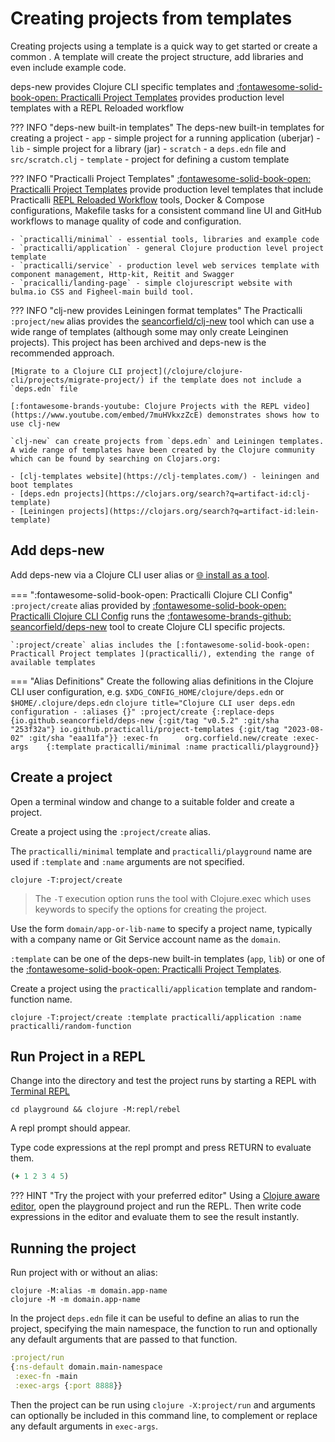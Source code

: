 # Creating projects from templates

Creating projects using a template is a quick way to get started or create a common .  A template will create the project structure, add libraries and even include example code.

deps-new provides Clojure CLI specific templates and [:fontawesome-solid-book-open: Practicalli Project Templates]() provides production level templates with a REPL Reloaded workflow

??? INFO "deps-new built-in templates"
    The deps-new built-in templates for creating a project
    - `app` - simple project for a running application (uberjar)
    - `lib` - simple project for a library (jar)
    - `scratch` - a `deps.edn` file and `src/scratch.clj`
    - `template` - project for defining a custom template

??? INFO "Practicalli Project Templates"
    [:fontawesome-solid-book-open: Practicalli Project Templates](practicalli/) provide production level templates that include Practicalli [REPL Reloaded Workflow](/clojure/clojure-cli/repl-reloaded/) tools, Docker & Compose configurations, Makefile tasks for a consistent command line UI and GitHub workflows to manage quality of code and configuration.

    - `practicalli/minimal` - essential tools, libraries and example code
    - `practicalli/application` - general Clojure production level project template 
    - `practicalli/service` - production level web services template with component management, Http-kit, Reitit and Swagger
    - `pracicalli/landing-page` - simple clojurescript website with bulma.io CSS and Figheel-main build tool. 


??? INFO "clj-new provides Leiningen format templates"
    The Practicalli `:project/new` alias provides the [seancorfield/clj-new](https://github.com/seancorfield/clj-new) tool which can use a wide range of templates (although some may only create Leinginen projects).  This project has been archived and deps-new is the recommended approach.

    [Migrate to a Clojure CLI project](/clojure/clojure-cli/projects/migrate-project/) if the template does not include a `deps.edn` file

    [:fontawesome-brands-youtube: Clojure Projects with the REPL video](https://www.youtube.com/embed/7muHVkxzZcE) demonstrates shows how to use clj-new

    `clj-new` can create projects from `deps.edn` and Leiningen templates. A wide range of templates have been created by the Clojure community which can be found by searching on Clojars.org:

    - [clj-templates website](https://clj-templates.com/) - leiningen and boot templates
    - [deps.edn projects](https://clojars.org/search?q=artifact-id:clj-template)
    - [Leiningen projects](https://clojars.org/search?q=artifact-id:lein-template)


## Add deps-new

Add deps-new via a Clojure CLI user alias or [:globe_with_meridians: install as a tool](https://github.com/seancorfield/deps-new/blob/develop/src/org/corfield/new.clj).

=== ":fontawesome-solid-book-open: Practicalli Clojure CLI Config"
    `:project/create` alias provided by [:fontawesome-solid-book-open: Practicalli Clojure CLI Config](/clojure/clojure-cli/practicalli-config/) runs the [:fontawesome-brands-github: seancorfield/deps-new](https://github.com/seancorfield/deps-new) tool to create Clojure CLI specific projects. 

    `:project/create` alias includes the [:fontawesome-solid-book-open: Practicall Project templates ](practicalli/), extending the range of available templates

=== "Alias Definitions"
    Create the following alias definitions in the Clojure CLI user configuration, e.g. `$XDG_CONFIG_HOME/clojure/deps.edn` or `$HOME/.clojure/deps.edn`
    ```clojure title="Clojure CLI user deps.edn configuration - :aliases {}"
    :project/create
    {:replace-deps {io.github.seancorfield/deps-new
                    {:git/tag "v0.5.2" :git/sha "253f32a"}
                    io.github.practicalli/project-templates
                    {:git/tag "2023-08-02" :git/sha "eaa11fa"}}
     :exec-fn      org.corfield.new/create
     :exec-args    {:template practicalli/minimal
                    :name practicalli/playground}}
    ```


## Create a project

Open a terminal window and change to a suitable folder and create a project.  

Create a project using the `:project/create` alias.

The `practicalli/minimal` template and `practicalli/playground` name are used if `:template` and `:name` arguments are not specified.

```shell
clojure -T:project/create
```

> The `-T` execution option runs the tool with Clojure.exec which uses keywords to specify the options for creating the project.


Use the form `domain/app-or-lib-name` to specify a project name, typically with a company name or Git Service account name as the `domain`.

`:template` can be one of the deps-new built-in templates (`app`, `lib`) or one of the [:fontawesome-solid-book-open: Practicalli Project Templates](practicalli/).

Create a project using the `practicalli/application` template and random-function name. 

```shell
clojure -T:project/create :template practicalli/application :name practicalli/random-function
```


## Run Project in a REPL

Change into the directory and test the project runs by starting a REPL with [Terminal REPL](/clojure/clojure-cli/repl/)

```shell
cd playground && clojure -M:repl/rebel
```

A repl prompt should appear.

<!-- ![Clojure REPL rebel readline](/images/clojure-repl-rebel-readline.png) -->

Type code expressions at the repl prompt and press RETURN to evaluate them.

```clojure
(+ 1 2 3 4 5)
```

??? HINT "Try the project with your preferred editor"
    Using a [Clojure aware editor](/clojure/clojure-editors/editor-user-guides/), open the playground project and run the REPL.  Then write code expressions in the editor and evaluate them to see the result instantly.

## Running the project

Run project with or without an alias:

```shell
clojure -M:alias -m domain.app-name
clojure -M -m domain.app-name
```

In the project `deps.edn` file it can be useful to define an alias to run the project, specifying the main namespace, the function to run and optionally any default arguments that are passed to that function.

```clojure
:project/run
{:ns-default domain.main-namespace
 :exec-fn -main
 :exec-args {:port 8888}}
```

Then the project can be run using `clojure -X:project/run` and arguments can optionally be included in this command line, to complement or replace any default arguments in `exec-args`.
